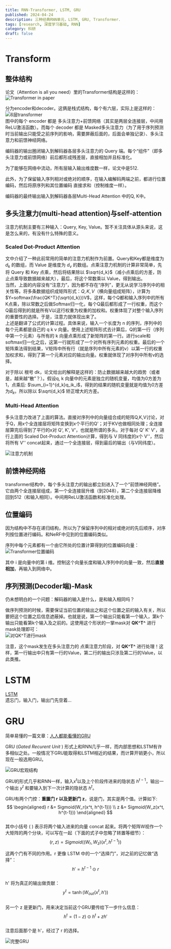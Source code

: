 ```yaml
---
title: RNN·Transformer, LSTM, GRU
published: 2024-04-24
description: 三种经典RNN单元，LSTM, GRU, Transformer.
tags: [research, 深度学习基础, RNN]
category: 科研
draft: false
---
```


# Transform  
## 整体结构  
论文（Attention is all you need）里的Transformer结构是这样的：  
![Transformer in paper](../_resources/a0f8d9af3f2400be2acc6d709eda8dea.png)  
  
分为encoder和decoder。这俩是栈式结构，每个有六层，实际上是这样的：  
![6层transformer](../_resources/c8c61f485c3fbe70731f091f62151349.png)  
图中的每个 encoder 都是 多头注意力+前馈网络（其实是两层全连接层，中间用ReLU激活函数）。而每个 decoder 都是 Masked多头注意力（为了用于序列预测时当前输出只能受之前序列的影响，需要屏蔽后面的，后面会单独记录）、多头注意力和前馈神经网络。  
  
编码器的输出圈闭输入到解码器各层多头注意力的 Query 端。每个“组件”（即多头注意力或前馈网络）前后都形成残差层，直接相加并且标准化。  
  
为了能够在网络中流动，所有层输入输出维度数一样，论文中是512.  
  
此外，为了保留输入序列相对或绝对的顺序，在输入编解码两端之前，都进行位置编码，然后将原序列和其位置编码 直接求和（控制维度一样）。  
  
编码器的最终输出输入到解码器各层Multi-Head Attention 中的Q, K中。  
  
## 多头注意力(multi-head attention)与self-attention  
注意力机制主要有三种输入：Query, Key, Value。暂不关注具体从源头来说，这是怎么来的，有没有什么特殊的意义。  
  
### Scaled Dot-Product Attention  
文中介绍了一种此前常用的简单的注意力机制作为前置。Query和Key都是维度为 $d_k$ 的数组，而 Value 是维度为 $d_v$ 的数组。点乘注意力机制的计算非常简单，先将 Query 和 Key 点乘，然后将结果除以 $\sqrt{d_k}$（减小点乘后的方差，防止点乘导致数据越来越大），最后，将这个常数乘以 Value，得到输出。  
当然，上面的内容没有“注意力”，因为都不存在“序列”，更无从说学习序列中的相关性等。将多条数据组织成矩阵形式：$Q, K,V$（横向量组成矩阵），计算为 $Y=softmax(\frac{QK^T}{\sqrt{d_k}})V$，这样，每个Q都和输入序列中的所有K点乘，除以常数之后做Softmax归一化，每个Q最后都形成了一行权重，而这个Q最后得到的就是所有V以这行权重为权重的加权和。权重体现了对整个输入序列的重要性的选择。于是，注意力就体现出来了。  
上述是翻译了公式的计算过程。具体来说，输入一个长度为 n 的序列，序列中的每个元素都是自己的 q k v 向量。使用上述矩阵形式去计算后，Q的第一行（序列中第一个元素）与所有的 k 向量点乘形成了新矩阵的第一行。进行scale和softmax归一化之后，这第一行就形成了一个对所有序列元素的权重。最后的一个矩阵乘法得到结果，V矩阵中所有行（就是序列中所有元素的v）以第一行的权重加权求和，得到了第一个元素对应的输出向量。权重就体现了对序列中所有v的选择。  
  
对于除以 根号 dk，论文给出的解释是这样的：防止数据越来越大的趋势（或者是，越来越“散”？）。假设q, k 向量中的元素是独立的随机变量，均值为0方差为1，点乘后: $\sum_{i=1}^{d_k}q_ik_i$，得到的结果的随机变量就是均值为0方差为$d_k$。所以除以 $\sqrt{d_k}$ 矫正增大的方差。  
  
### Multi-Head Attention  
多头注意力改进了上面的算法。直接对序列中的向量组合成的矩阵Q,K,V讨论，对于Q，用x个全连接层将矩阵变换到x个平行的Q'；对于KV也做相同处理；全连接层算完后得到了平行的x对 Q', K', V'，也就是所谓的多头。对于每对 Q' K' V'，进行上面的 Scaled Dot-Product Attention计算，得到与 V 同纬度的x个 V''，然后将所有 V'' concat起来，通过一个全连接层，得到最后的输出（与V同纬度）。  
  
![注意力机制](../_resources/5904f7b43acfcccd70ec99790985023a.png)  
  
## 前馈神经网络  
transformer结构中，每个多头注意力的输出都立刻进入了一个“前馈神经网络”。它由两个全连接层组成，第一个全连接层升维（到2048），第二个全连接层降维回到512（和输入相同）。中间用ReLU激活函数和标准化处理。  
  
## 位置编码  
因为结构中不存在递归结构，所以为了保留序列中的相对或绝对的先后顺序，对序列按位置进行编码。和NeRF中见到的位置编码类似。  
  
序列中每个元素都有一个由它所处的位置计算得到的位置编码向量：  
![Transformer位置编码](../_resources/1efe2dbc755e3748611b8c606a3eb2e6.png)  
  
其中 i 是向量中的第 i 维。控制这个向量长度和输入序列中的向量一致，然后**直接相加**，再输入到网络中。  
  
## 序列预测(Decoder端)-Mask  
仍未想明白的一个问题：解码器的输入是什么，是和输入相同吗？  
  
做序列预测的时候，需要保证当前位置的输出之和这个位置之前的输入有关，所以要把这个位置之后信息遮蔽掉。也就是说，第一个输出只能看第一个输入，第k个输出只能看第k个输入及之前的。这使用这个形状的一掌mask对 **QK^T^** 进行mask处理即可：  
![对QK^T进行mask](../_resources/92c520afe5ff8ab320630a03905de14a.png)  
  
注意，这个mask发生在多头注意力的 点乘注意力阶段，对 **QK^T^** 进行处理！这样，第一行输出中只有第一行的Value，第二行的输出只涉及第二行的Value，以此类推。  
  
# LSTM  
[LSTM](https://zhuanlan.zhihu.com/p/24018768)  
遗忘门，输入门，输出门先空着...  
  
# GRU  
简单易懂的一篇文章：[人人都能看懂的GRU](https://zhuanlan.zhihu.com/p/32481747)  
  
GRU (*Gated Recurent Unit* ) 形式上和RNN几乎一样，而内部思想和LSTM有许多相似之处。一般情况下GRU能取得和LSTM相近的结果，而计算开销更小，所以现在一般选用GRU。  
  
![GRU宏观结构](../_resources/b72dd42284e8601e1392f586a84cceaa.png)  
  
GRU的形式几乎和RNN一样，输入$x^t$以及上个阶段传进来的隐状态 $h^{t-1}$，输出一个输出 $y^t$ 和要输入到下一次计算的隐状态 $h^{t}$。  
  
GRU有两个门控：**重置门 r 以及更新门 z**，说是门，其实是两个值。计算如下:  
$$  
\begin{aligned}  
r &= Sigmoid(W_r(x^t, h^{t-1})) \\  
z &= Sigmoid(W_z(x^t, h^{t-1}))  
\end{aligned}  
$$  
其中小括号 ( ) 表示将两个输入进来的向量 concat 起来。将两个矩阵W视作一个大矩阵的两个分块，可以写在一起（下面的式子中忽略了转置等细节）：  
$$  
(r,z)=Sigmoid((W_r,W_z)(x^t, h^{t-1}))  
$$  
  
这两个门有不同的作用。r 更像 LSTM 中的一个“选择门”，对之前的记忆做“选择”：  
$$  
h' = h^{t-1}\odot r  
$$  
h' 将为真正的输出做贡献：  
$$  
y^t = \tanh(W_{out}(x^{t},h'))  
$$  
另一个 z 是更新门，用来决定当前这个GRU要传给下一步什么信息：  
$$  
h^t=(1-z)\odot h^t+zh'  
$$  
注意后面那个是 h'，经过了 r 的选择。  
  
![完整GRU](../_resources/5151d177a6b1d66d531014a3e6318fc4.png)  
